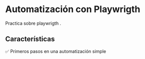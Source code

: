 #  Automatización con Playwrigth

Practica sobre playwrigth .

## Características
✅ Primeros pasos en una automatización simple   
 
